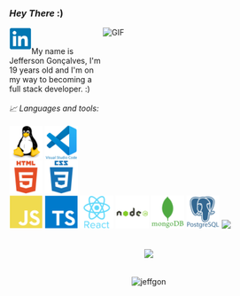 ### <b><i>Hey There</i></b> :)
<img align="right" margin-left="50" alt="GIF" src="https://i.pinimg.com/originals/c5/d6/8e/c5d68e3f92b74f875e9eaa71e7afaf72.gif" width="335" height="255" />
<a href="https://www.linkedin.com/in/jeffgonlima/">
  <img align="left" alt="Jeff's LinkedIN" width="40px" src="https://raw.githubusercontent.com/devicons/devicon/1119b9f84c0290e0f0b38982099a2bd027a48bf1/icons/linkedin/linkedin-original.svg" />
</a>
<br></br>
My name is Jefferson Gonçalves, I'm 19 years old and I'm on my way to becoming a full stack developer. :)
<br></br>
<i>📈  Languages and tools:</i>  
<br></br>
<div>
  <code><img height="60" src="https://raw.githubusercontent.com/devicons/devicon/1119b9f84c0290e0f0b38982099a2bd027a48bf1/icons/linux/linux-original.svg"></code>
  <code><img height="60" src="https://raw.githubusercontent.com/devicons/devicon/master/icons/vscode/vscode-original-wordmark.svg"></code>
  <code><img height="60" src="https://raw.githubusercontent.com/devicons/devicon/1119b9f84c0290e0f0b38982099a2bd027a48bf1/icons/html5/html5-plain-wordmark.svg"></code>
  <code><img height="60" src="https://raw.githubusercontent.com/devicons/devicon/1119b9f84c0290e0f0b38982099a2bd027a48bf1/icons/css3/css3-plain-wordmark.svg"></code>
  <code><img height="60" src="https://raw.githubusercontent.com/devicons/devicon/1119b9f84c0290e0f0b38982099a2bd027a48bf1/icons/javascript/javascript-plain.svg"></code>
  <code><img height="60" src="https://raw.githubusercontent.com/devicons/devicon/master/icons/typescript/typescript-original.svg"></code>
  <code><img height="60" src="https://raw.githubusercontent.com/devicons/devicon/master/icons/react/react-original-wordmark.svg"></code>
  <code><img height="60" src="https://raw.githubusercontent.com/devicons/devicon/1119b9f84c0290e0f0b38982099a2bd027a48bf1/icons/nodejs/nodejs-original-wordmark.svg"></code>
  <code><img height="60" src="https://raw.githubusercontent.com/devicons/devicon/master/icons/mongodb/mongodb-plain-wordmark.svg"></code>
  <code><img height="60" src="https://raw.githubusercontent.com/devicons/devicon/master/icons/postgresql/postgresql-plain-wordmark.svg"></code>
  <code><img height="45" src="https://camo.githubusercontent.com/87724523063a50fdb4afb3e99a06d7c23d5853c41226e8f48b3ef5035db0e894/68747470733a2f2f692e696d6775722e636f6d2f774434725674342e706e67"></code>
 </div>
<br></br>

<div align="center">
<a href="https://github.com/jeffgon/github-readme-stats"><img src="https://github-readme-stats.vercel.app/api/top-langs/?username=jeffgon&layout=compact&theme=gotham&hide_border=true"/></a>
<br></br>
<p align="center"><img src="https://github-readme-stats.vercel.app/api?username=jeffgon&show_icons=true&theme=gotham" alt="jeffgon" /
</div>
